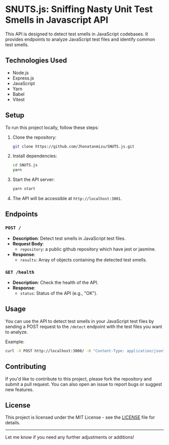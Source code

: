 # SNUTS.js: Sniffing Nasty Unit Test Smells in Javascript API

This API is designed to detect test smells in JavaScript codebases. It provides endpoints to analyze JavaScript test files and identify common test smells.

## Technologies Used

- Node.js
- Express.js
- JavaScript
- Yarn
- Babel
- Vitest

## Setup

To run this project locally, follow these steps:

1. Clone the repository:

   ```sh
   git clone https://github.com/Jhonatanmizu/SNUTS.js.git
   ```

2. Install dependencies:

   ```sh
   cd SNUTS.js
   yarn
   ```

3. Start the API server:

   ```sh
   yarn start
   ```

4. The API will be accessible at `http://localhost:3001`.

## Endpoints

### `POST /`

- **Description**: Detect test smells in JavaScript test files.
- **Request Body**:
  - `repository`: a public github repository which have jest or jasmine.
- **Response**:
  - `results`: Array of objects containing the detected test smells.

### `GET /health`

- **Description**: Check the health of the API.
- **Response**:
  - `status`: Status of the API (e.g., "OK").

## Usage

You can use the API to detect test smells in your JavaScript test files by sending a POST request to the `/detect` endpoint with the test files you want to analyze.

Example:

```sh
curl -X POST http://localhost:3000/ -H "Content-Type: application/json" -d '{"repository":"repo-url"}'
```

## Contributing

If you'd like to contribute to this project, please fork the repository and submit a pull request. You can also open an issue to report bugs or suggest new features.

## License

This project is licensed under the MIT License - see the [LICENSE](LICENSE) file for details.

---

Let me know if you need any further adjustments or additions!
